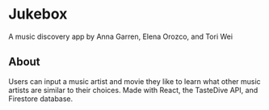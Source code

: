 # Jukebox

A music discovery app by Anna Garren, Elena Orozco, and Tori Wei

## About

Users can input a music artist and movie they like to learn what other music artists are similar to their choices. Made with React, the TasteDive API, and Firestore database.